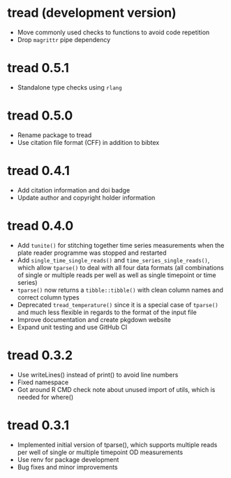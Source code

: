 # tread (development version)

- Move commonly used checks to functions to avoid code repetition
- Drop `magrittr` pipe dependency

# tread 0.5.1

- Standalone type checks using `rlang`

# tread 0.5.0

- Rename package to tread
- Use citation file format (CFF) in addition to bibtex

# tread 0.4.1

- Add citation information and doi badge
- Update author and copyright holder information

# tread 0.4.0

- Add `tunite()` for stitching together time series measurements when the plate reader programme was stopped and restarted
- Add `single_time_single_reads()` and `time_series_single_reads()`, which allow `tparse()` to deal with all four data formats (all combinations of single or multiple reads per well as well as single timepoint or time series)
- `tparse()` now returns a `tibble::tibble()` with clean column names and correct column types
- Deprecated `tread_temperature()` since it is a special case of `tparse()` and much less flexible in regards to the format of the input file
- Improve documentation and create pkgdown website
- Expand unit testing and use GitHub CI

# tread 0.3.2

- Use writeLines() instead of print() to avoid line numbers
- Fixed namespace
- Got around R CMD check note about unused import of utils, which is needed for where()

# tread 0.3.1

- Implemented initial version of tparse(), which supports multiple reads per well of single or multiple timepoint OD measurements
- Use renv for package development
- Bug fixes and minor improvements
